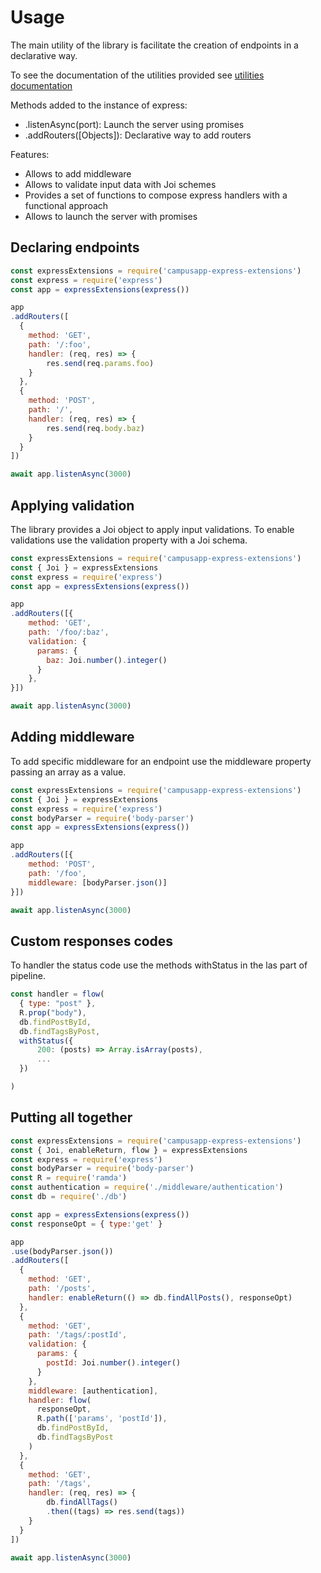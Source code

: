 # Usage

The main utility of the library is facilitate the creation of endpoints in a declarative way.

To see the documentation of the utilities provided see [utilities documentation](Documentation.md)

Methods added to the instance of express:

* .listenAsync(port<Number>): Launch the server using promises
* .addRouters([Objects]): Declarative way to add routers

Features:

* Allows to add middleware
* Allows to validate input data with Joi schemes
* Provides a set of functions to compose express handlers with a functional approach
* Allows to launch the server with promises

## Declaring endpoints

```javascript
const expressExtensions = require('campusapp-express-extensions')
const express = require('express')
const app = expressExtensions(express())

app
.addRouters([
  {
    method: 'GET',
    path: '/:foo',
    handler: (req, res) => {
        res.send(req.params.foo)
    }
  },
  {
    method: 'POST',
    path: '/',
    handler: (req, res) => {
        res.send(req.body.baz)
    }
  }
])

await app.listenAsync(3000)
```

## Applying validation

The library provides a Joi object to apply input validations.
To enable validations use the validation property with a Joi schema.

```javascript
const expressExtensions = require('campusapp-express-extensions')
const { Joi } = expressExtensions
const express = require('express')
const app = expressExtensions(express())

app
.addRouters([{
    method: 'GET',
    path: '/foo/:baz',
    validation: {
      params: {
        baz: Joi.number().integer()
      }
    },
}])

await app.listenAsync(3000)
```

## Adding middleware

To add specific middleware for an endpoint use the middleware property passing an array as a value.

```javascript
const expressExtensions = require('campusapp-express-extensions')
const { Joi } = expressExtensions
const express = require('express')
const bodyParser = require('body-parser')
const app = expressExtensions(express())

app
.addRouters([{
    method: 'POST',
    path: '/foo',
    middleware: [bodyParser.json()]
}])

await app.listenAsync(3000)
```

## Custom responses codes

To handler the status code use the methods withStatus in the las part of pipeline.

```javascript
const handler = flow(
  { type: "post" },
  R.prop("body"),
  db.findPostById,
  db.findTagsByPost,
  withStatus({
      200: (posts) => Array.isArray(posts),
      ...
  })

)
```

## Putting all together

```javascript
const expressExtensions = require('campusapp-express-extensions')
const { Joi, enableReturn, flow } = expressExtensions
const express = require('express')
const bodyParser = require('body-parser')
const R = require('ramda')
const authentication = require('./middleware/authentication')
const db = require('./db')

const app = expressExtensions(express())
const responseOpt = { type:'get' }

app
.use(bodyParser.json())
.addRouters([
  {
    method: 'GET',
    path: '/posts',
    handler: enableReturn(() => db.findAllPosts(), responseOpt)
  },
  {
    method: 'GET',
    path: '/tags/:postId',
    validation: {
      params: {
        postId: Joi.number().integer()
      }
    },
    middleware: [authentication],
    handler: flow(
      responseOpt,
      R.path(['params', 'postId']),
      db.findPostById,
      db.findTagsByPost
    )
  },
  {
    method: 'GET',
    path: '/tags',
    handler: (req, res) => {
        db.findAllTags()
        .then((tags) => res.send(tags))
    }
  }
])

await app.listenAsync(3000)
```
